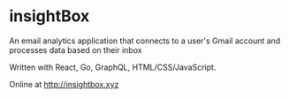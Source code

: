 # insightBox
An email analytics application that connects to a user's Gmail account and processes data based on their inbox

Written with React, Go, GraphQL, HTML/CSS/JavaScript.

Online at http://insightbox.xyz